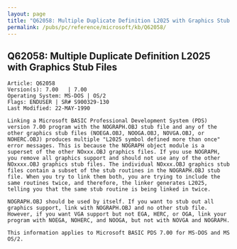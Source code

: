 ```yaml
---
layout: page
title: "Q62058: Multiple Duplicate Definition L2025 with Graphics Stub Files"
permalink: /pubs/pc/reference/microsoft/kb/Q62058/
---
```


## Q62058: Multiple Duplicate Definition L2025 with Graphics Stub Files

	Article: Q62058
	Version(s): 7.00   | 7.00
	Operating System: MS-DOS | OS/2
	Flags: ENDUSER | SR# S900329-130
	Last Modified: 22-MAY-1990
	
	Linking a Microsoft BASIC Professional Development System (PDS)
	version 7.00 program with the NOGRAPH.OBJ stub file and any of the
	other graphics stub files (NOEGA.OBJ, NOOGA.OBJ, NOVGA.OBJ, or
	NOHERC.OBJ) produces multiple "L2025 symbol defined more than once"
	error messages. This is because the NOGRAPH object module is a
	superset of the other NOxxx.OBJ graphics files. If you use NOGRAPH,
	you remove all graphics support and should not use any of the other
	NOxxxx.OBJ graphics stub files. The individual NOxxx.OBJ graphics stub
	files contain a subset of the stub routines in the NOGRAPH.OBJ stub
	file. When you try to link them both, you are trying to include the
	same routines twice, and therefore, the linker generates L2025,
	telling you that the same stub routine is being linked in twice.
	
	NOGRAPH.OBJ should be used by itself. If you want to stub out all
	graphics support, link with NOGRAPH.OBJ and no other stub file.
	However, if you want VGA support but not EGA, HERC, or OGA, link your
	program with NOEGA, NOHERC, and NOOGA, but not with NOVGA and NOGRAPH.
	
	This information applies to Microsoft BASIC PDS 7.00 for MS-DOS and MS
	OS/2.
